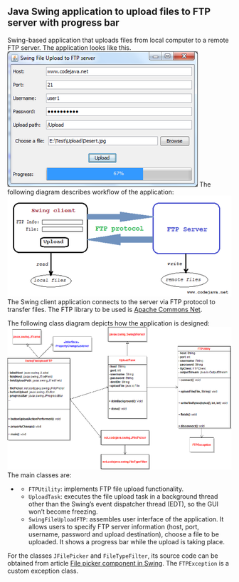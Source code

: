 ## Java Swing application to upload files to FTP server with progress bar
Swing-based application that uploads files from local computer to a remote FTP server. The application looks like this.![enter image description here](https://raw.githubusercontent.com/Aditya664/Java-Swing-FTP-Client/main/SwingFileUploadFTP%20program.png)
The following diagram describes workflow of the application:![enter image description here](https://raw.githubusercontent.com/Aditya664/Java-Swing-FTP-Client/main/Swing%20File%20Upload%20FTP%20application%20workflow.png)
The Swing client application connects to the server via FTP protocol to transfer files. The FTP library to be used is [Apache Commons Net](https://commons.apache.org/net).

The following class diagram depicts how the application is designed:
![enter image description here](https://raw.githubusercontent.com/Aditya664/Java-Swing-FTP-Client/main/SwingFileUploadFTP%20class%20diagram.png)
The main classes are:

-   -   `FTPUtility`: implements FTP file upload functionality.
    -   `UploadTask`: executes the file upload task in a background thread other than the Swing’s event dispatcher thread (EDT), so the GUI won’t become freezing.
    -   `SwingFileUploadFTP`: assembles user interface of the application. It allows users to specify FTP server information (host, port, username, password and upload destination), choose a file to be uploaded. It shows a progress bar while the upload is taking place.

For the classes `JFilePicker` and `FileTypeFilter`, its source code can be obtained from article [File picker component in Swing](https://www.codejava.net/java-se/swing/file-picker-component-in-swing). The `FTPException` is a custom exception class.
